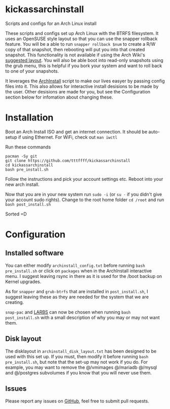 # kickassarchinstall
Scripts and configs for an Arch Linux install

These scripts and configs set up Arch Linux with the BTRFS filesystem. It uses an OpenSUSE style layout so that you can use the snapper rollback feature.
You will be a able to run `snapper rollback $num` to create a R/W copy of that snapshot, then rebooting will put you into that created snapshot. This functionality is not available if using the Arch Wiki's [suggested layout](https://wiki.archlinux.org/title/Snapper#Suggested_filesystem_layout).
You will also be able boot into read-only snapshots using the grub menu, this is helpful if you bork your system and want to roll back to one of your snapshots.

It leverages the [ArchInstall](https://github.com/archlinux/archinstall/) script to make our lives easyer by passing config files into it. This also allows for interactive install desisions to be made by the user. Other desisions are made for you, but see the Configuration section below for infomation about changing these.

# Installation
Boot an Arch Install ISO and get an internet connection. It should be auto-setup if using Ethernet. For WiFi, check out `man iwctl`

Run these commands
```
pacman -Sy git
git clone https://github.com/tttffff/kickassarchinstall
cd kickassarchinstall
bash pre_install.sh
```

Follow the instructions and pick your account settings etc. Reboot into your new arch install.

Now that you are in your new system run `sudo -i` (or `su -` if you didn't give your account sudo rights). Change to the root home folder `cd /root` and run `bash post_install.sh`

Sorted =D
  
# Configuration

## Installed software

You can either modify `archinstall_config.txt` before running `bash pre_install.sh` or click on `packages` when in the ArchInstall interactive menu. I suggest leaving rsync in there as it is used for the /boot backup on Kernel upgrades.

As for `snapper` and `grub-btrfs` that are installed in `post_install.sh`, I suggest leaving these as they are needed for the system that we are creating.

`snap-pac` and [LARBS](https://larbs.xyz/) can now be chosen when running `bash post_install.sh` with a small description of why you may or may not want them.

## Disk layout

The disklayout in `archinstall_disk_layout.txt` has been designed to be used with this set up. If you must, then modify it before running `bash pre_install.sh`, but note that the set-up may not work if you do. For example, you may want to remove the @/vmimages @/mariadb @/mysql and @/postgres subvolumes if you know that you will never use them.

## Issues

Please report any issues on [GitHub](https://github.com/tttffff/kickassarchinstall/issues), feel free to submit pull requests.
